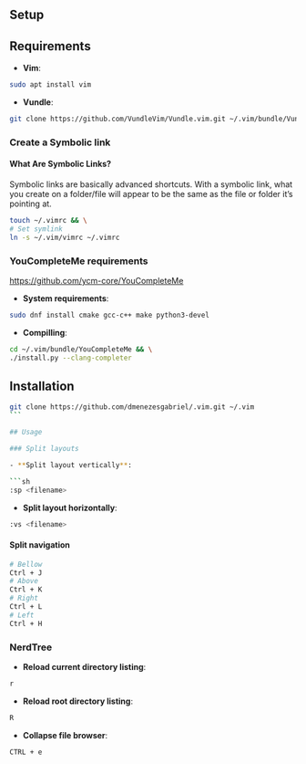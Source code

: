 ## Setup

## Requirements

- **Vim**:

```sh
sudo apt install vim
```

- **Vundle**:

```sh
git clone https://github.com/VundleVim/Vundle.vim.git ~/.vim/bundle/Vundle.vim
```

### Create a Symbolic link

#### What Are Symbolic Links?

Symbolic links are basically advanced shortcuts. With a symbolic link, what you create on a folder/file will appear to be the same as the file or folder it’s pointing at.

```sh
touch ~/.vimrc && \
# Set symlink
ln -s ~/.vim/vimrc ~/.vimrc
```

### YouCompleteMe requirements

https://github.com/ycm-core/YouCompleteMe

- **System requirements**:

```sh
sudo dnf install cmake gcc-c++ make python3-devel
```

- **Compilling**:

```sh
cd ~/.vim/bundle/YouCompleteMe && \
./install.py --clang-completer
```

## Installation

````sh
git clone https://github.com/dmenezesgabriel/.vim.git ~/.vim
```

## Usage

### Split layouts

- **Split layout vertically**:

```sh
:sp <filename>
````

- **Split layout horizontally**:

```sh
:vs <filename>
```

#### Split navigation

```sh
# Bellow
Ctrl + J
# Above
Ctrl + K
# Right
Ctrl + L
# Left
Ctrl + H
```

### NerdTree

- **Reload current directory listing**:

```sh
r
```

- **Reload root directory listing**:

```sh
R
```

- **Collapse file browser**:

```sh
CTRL + e
```
